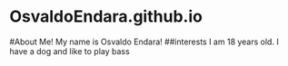 # OsvaldoEndara.github.io
#About Me!
My name is Osvaldo Endara!
##interests
I am 18 years old. I have a dog and like to play bass
